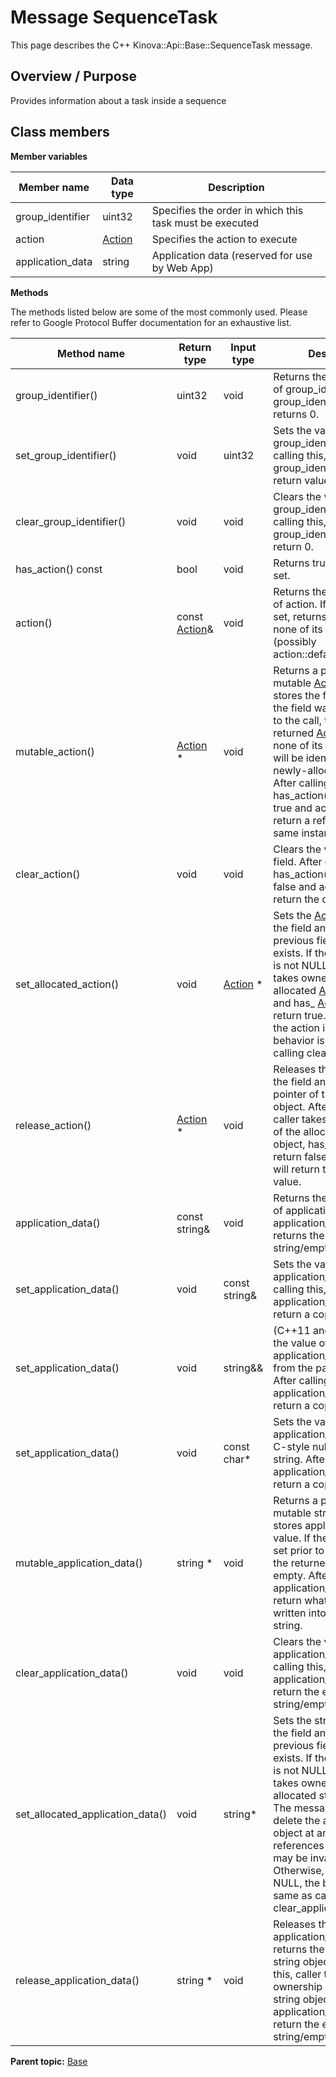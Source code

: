 # Message SequenceTask

This page describes the C++ Kinova::Api::Base::SequenceTask message.

## Overview / Purpose

Provides information about a task inside a sequence

## Class members

 **Member variables** 

|Member name|Data type|Description|
|-----------|---------|-----------|
|group\_identifier|uint32|Specifies the order in which this task must be executed|
|action| [Action](msg_Base_Action.md#)|Specifies the action to execute|
|application\_data|string|Application data \(reserved for use by Web App\)|

 **Methods** 

The methods listed below are some of the most commonly used. Please refer to Google Protocol Buffer documentation for an exhaustive list.

|Method name|Return type|Input type|Description|
|-----------|-----------|----------|-----------|
|group\_identifier\(\)|uint32|void|Returns the current value of group\_identifier. If the group\_identifier is not set, returns 0.|
|set\_group\_identifier\(\)|void|uint32|Sets the value of group\_identifier. After calling this, group\_identifier\(\) will return value.|
|clear\_group\_identifier\(\)|void|void|Clears the value of group\_identifier. After calling this, group\_identifier\(\) will return 0.|
|has\_action\(\) const|bool|void|Returns true if action is set.|
|action\(\)|const [Action](msg_Base_Action.md#)&|void|Returns the current value of action. If action is not set, returns a [Action](msg_Base_Action.md#) with none of its fields set \(possibly action::default\_instance\(\)\).|
|mutable\_action\(\)| [Action](msg_Base_Action.md#) \*|void|Returns a pointer to the mutable [Action](msg_Base_Action.md#) object that stores the field's value. If the field was not set prior to the call, then the returned [Action](msg_Base_Action.md#) will have none of its fields set \(i.e. it will be identical to a newly-allocated [Action](msg_Base_Action.md#)\). After calling this, has\_action\(\) will return true and action\(\) will return a reference to the same instance of [Action](msg_Base_Action.md#).|
|clear\_action\(\)|void|void|Clears the value of the field. After calling this, has\_action\(\) will return false and action\(\) will return the default value.|
|set\_allocated\_action\(\)|void| [Action](msg_Base_Action.md#) \*|Sets the [Action](msg_Base_Action.md#) object to the field and frees the previous field value if it exists. If the [Action](msg_Base_Action.md#) pointer is not NULL, the message takes ownership of the allocated [Action](msg_Base_Action.md#) object and has\_ [Action](msg_Base_Action.md#)\(\) will return true. Otherwise, if the action is NULL, the behavior is the same as calling clear\_action\(\).|
|release\_action\(\)| [Action](msg_Base_Action.md#) \*|void|Releases the ownership of the field and returns the pointer of the [Action](msg_Base_Action.md#) object. After calling this, caller takes the ownership of the allocated [Action](msg_Base_Action.md#) object, has\_action\(\) will return false, and action\(\) will return the default value.|
|application\_data\(\)|const string&|void|Returns the current value of application\_data. If application\_data is not set, returns the empty string/empty bytes.|
|set\_application\_data\(\)|void|const string&|Sets the value of application\_data. After calling this, application\_data\(\) will return a copy of value.|
|set\_application\_data\(\)|void|string&&|\(C++11 and beyond\): Sets the value of application\_data, moving from the passed string. After calling this, application\_data\(\) will return a copy of value.|
|set\_application\_data\(\)|void|const char\*|Sets the value of application\_data using a C-style null-terminated string. After calling this, application\_data\(\) will return a copy of value.|
|mutable\_application\_data\(\)|string \*|void|Returns a pointer to the mutable string object that stores application\_data's value. If the field was not set prior to the call, then the returned string will be empty. After calling this, application\_data\(\) will return whatever value is written into the given string.|
|clear\_application\_data\(\)|void|void|Clears the value of application\_data. After calling this, application\_data\(\) will return the empty string/empty bytes.|
|set\_allocated\_application\_data\(\)|void|string\*|Sets the string object to the field and frees the previous field value if it exists. If the string pointer is not NULL, the message takes ownership of the allocated string object. The message is free to delete the allocated string object at any time, so references to the object may be invalidated. Otherwise, if the value is NULL, the behavior is the same as calling clear\_application\_data\(\).|
|release\_application\_data\(\)|string \*|void|Releases the ownership of application\_data and returns the pointer of the string object. After calling this, caller takes the ownership of the allocated string object and application\_data\(\) will return the empty string/empty bytes.|

**Parent topic:** [Base](../references/summary_Base.md)

